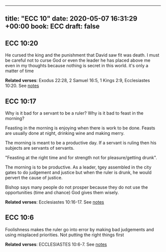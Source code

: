 
---
title: "ECC 10"
date: 2020-05-07 16:31:29 +00:00
book: ECC
draft: false
---

## ECC 10:20

He cursed the king and the punishment that David saw fit was death. I must be careful not to curse God or even the leader he has placed above me even in my thoughts because nothing is secret in this world. it's only a matter of time

**Related verses**: Exodus 22:28, 2 Samuel 16:5, 1 Kings 2:9, Ecclesiastes 10:20. See [notes](https://my.bible.com/notes/3424339591917461859)


## ECC 10:17

Why is it bad for a servant to be a ruler?
Why is it bad to feast in the morning?

Feasting in the morning is enjoying when there is work to be done. Feasts are usually done at night, drinking wine and making merry.

The morning is meant to be a productive day. If a servant is ruling then his subjects are servants of servants.

"Feasting at the right time and for strength not for pleasure/getting drunk".

The morning is to be productive. As a leader, tgey assembled in the city gates to do judgement and justice but when the ruler is drunk, he would pervert the cause of justice.

Bishop says many people do not prosper because they do not use the opportunities (time and chance) God gives them wisely.

**Related verses**: Ecclesiastes 10:16-17. See [notes](https://my.bible.com/notes/3173457250384339789)


## ECC 10:6

Foolishness makes the ruler go into error by making bad judgements and using misplaced priorities. Not putting the right things first

**Related verses**: ECCLESIASTES 10:6-7. See [notes](https://my.bible.com/notes/2726828319009661359)

